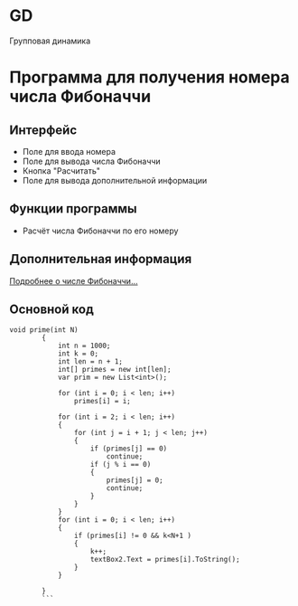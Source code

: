 # GD
Групповая динамика 
# Программа для получения номера числа Фибоначчи
## Интерфейс
+ Поле для ввода номера 
+ Поле для вывода числа Фибоначчи
+ Кнопка "Расчитать"
+ Поле для вывода дополнительной информации
## Функции программы
+ Расчёт числа Фибоначчи по его номеру
## Дополнительная информация
[Подробнее о числе Фибоначчи...](https://ru.wikipedia.org/wiki/Фибоначчи)
## Основной код
```
void prime(int N)
        {
            int n = 1000;
            int k = 0;
            int len = n + 1;
            int[] primes = new int[len];
            var prim = new List<int>();
            
            for (int i = 0; i < len; i++)
                primes[i] = i;

            for (int i = 2; i < len; i++)
            {
                for (int j = i + 1; j < len; j++)
                {
                    if (primes[j] == 0)
                        continue;
                    if (j % i == 0)
                    {
                        primes[j] = 0;
                        continue;
                    }
                }
            }
            for (int i = 0; i < len; i++)
            {
                if (primes[i] != 0 && k<N+1 )
                {
                    k++;
                    textBox2.Text = primes[i].ToString();
                }
            }

        }
        ```
